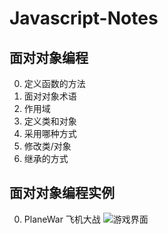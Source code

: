 # Javascript-Notes

##  面对对象编程

0. 定义函数的方法
1. 面对对象术语
2. 作用域
3. 定义类和对象
4. 采用哪种方式
5. 修改类/对象
6. 继承的方式


## 面对对象编程实例

0. PlaneWar 飞机大战
![游戏界面](https://raw.githubusercontent.com/BruceHuangHao/Javascript-Notes/master/project/PlaneWar/src/images/game.png)

